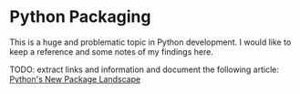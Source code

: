 Python Packaging
================

This is a huge and problematic topic in Python development.
I would like to keep a reference and some notes of my findings here.


TODO: extract links and information and document the following article:
[Python's New Package Landscape][landscape]


[landscape]:	http://andrewsforge.com/article/python-new-package-landscape/
